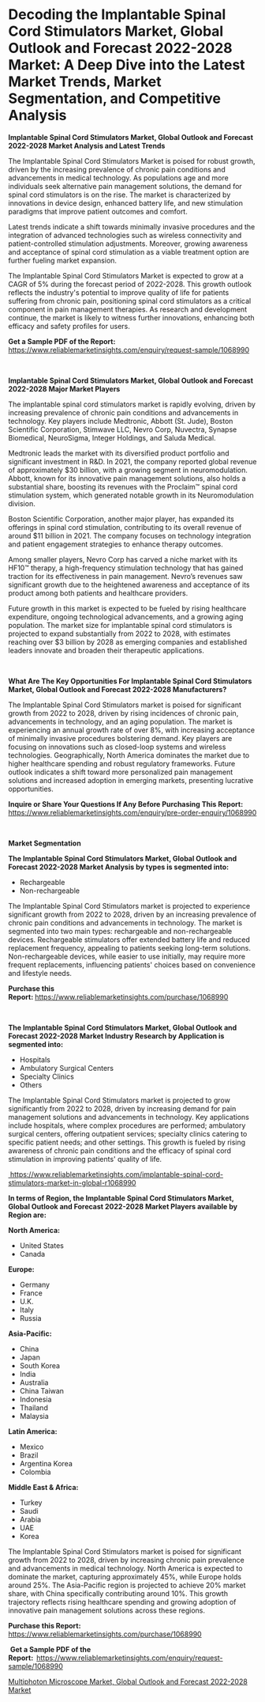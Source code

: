 <p><h1>Decoding the Implantable Spinal Cord Stimulators Market, Global Outlook and Forecast 2022-2028 Market: A Deep Dive into the Latest Market Trends, Market Segmentation, and Competitive Analysis</h1></p><p><strong>Implantable Spinal Cord Stimulators Market, Global Outlook and Forecast 2022-2028 Market Analysis and Latest Trends</strong></p>
<p><p>The Implantable Spinal Cord Stimulators Market is poised for robust growth, driven by the increasing prevalence of chronic pain conditions and advancements in medical technology. As populations age and more individuals seek alternative pain management solutions, the demand for spinal cord stimulators is on the rise. The market is characterized by innovations in device design, enhanced battery life, and new stimulation paradigms that improve patient outcomes and comfort.</p><p>Latest trends indicate a shift towards minimally invasive procedures and the integration of advanced technologies such as wireless connectivity and patient-controlled stimulation adjustments. Moreover, growing awareness and acceptance of spinal cord stimulation as a viable treatment option are further fueling market expansion. </p><p>The Implantable Spinal Cord Stimulators Market is expected to grow at a CAGR of 5% during the forecast period of 2022-2028. This growth outlook reflects the industry's potential to improve quality of life for patients suffering from chronic pain, positioning spinal cord stimulators as a critical component in pain management therapies. As research and development continue, the market is likely to witness further innovations, enhancing both efficacy and safety profiles for users.</p></p>
<p><strong>Get a Sample PDF of the Report:&nbsp;</strong> <a href="https://www.reliablemarketinsights.com/enquiry/request-sample/1068990?utm_campaign=3186&utm_medium=2&utm_source=Github&utm_content=ia&utm_term=21032025&utm_id=implantable-spinal-cord-stimulators-market-global-outlook-and-forecast-2022-2028">https://www.reliablemarketinsights.com/enquiry/request-sample/1068990</a></p>
<p>&nbsp;</p>
<p><strong>Implantable Spinal Cord Stimulators Market, Global Outlook and Forecast 2022-2028 Major Market Players</strong></p>
<p><p>The implantable spinal cord stimulators market is rapidly evolving, driven by increasing prevalence of chronic pain conditions and advancements in technology. Key players include Medtronic, Abbott (St. Jude), Boston Scientific Corporation, Stimwave LLC, Nevro Corp, Nuvectra, Synapse Biomedical, NeuroSigma, Integer Holdings, and Saluda Medical.</p><p>Medtronic leads the market with its diversified product portfolio and significant investment in R&D. In 2021, the company reported global revenue of approximately $30 billion, with a growing segment in neuromodulation. Abbott, known for its innovative pain management solutions, also holds a substantial share, boosting its revenues with the Proclaim™ spinal cord stimulation system, which generated notable growth in its Neuromodulation division.</p><p>Boston Scientific Corporation, another major player, has expanded its offerings in spinal cord stimulation, contributing to its overall revenue of around $11 billion in 2021. The company focuses on technology integration and patient engagement strategies to enhance therapy outcomes.</p><p>Among smaller players, Nevro Corp has carved a niche market with its HF10™ therapy, a high-frequency stimulation technology that has gained traction for its effectiveness in pain management. Nevro’s revenues saw significant growth due to the heightened awareness and acceptance of its product among both patients and healthcare providers.</p><p>Future growth in this market is expected to be fueled by rising healthcare expenditure, ongoing technological advancements, and a growing aging population. The market size for implantable spinal cord stimulators is projected to expand substantially from 2022 to 2028, with estimates reaching over $3 billion by 2028 as emerging companies and established leaders innovate and broaden their therapeutic applications.</p></p>
<p>&nbsp;</p>
<p><strong>What Are The Key Opportunities For Implantable Spinal Cord Stimulators Market, Global Outlook and Forecast 2022-2028 Manufacturers?</strong></p>
<p><p>The Implantable Spinal Cord Stimulators market is poised for significant growth from 2022 to 2028, driven by rising incidences of chronic pain, advancements in technology, and an aging population. The market is experiencing an annual growth rate of over 8%, with increasing acceptance of minimally invasive procedures bolstering demand. Key players are focusing on innovations such as closed-loop systems and wireless technologies. Geographically, North America dominates the market due to higher healthcare spending and robust regulatory frameworks. Future outlook indicates a shift toward more personalized pain management solutions and increased adoption in emerging markets, presenting lucrative opportunities.</p></p>
<p><strong>Inquire or Share Your Questions If Any Before Purchasing This Report:</strong> <a href="https://www.reliablemarketinsights.com/enquiry/pre-order-enquiry/1068990?utm_campaign=3186&utm_medium=2&utm_source=Github&utm_content=ia&utm_term=21032025&utm_id=implantable-spinal-cord-stimulators-market-global-outlook-and-forecast-2022-2028">https://www.reliablemarketinsights.com/enquiry/pre-order-enquiry/1068990</a></p>
<p>&nbsp;</p>
<p><strong>Market Segmentation</strong></p>
<p><strong>The Implantable Spinal Cord Stimulators Market, Global Outlook and Forecast 2022-2028 Market Analysis by types is segmented into:</strong></p>
<p><ul><li>Rechargeable</li><li>Non-rechargeable</li></ul></p>
<p><p>The Implantable Spinal Cord Stimulators market is projected to experience significant growth from 2022 to 2028, driven by an increasing prevalence of chronic pain conditions and advancements in technology. The market is segmented into two main types: rechargeable and non-rechargeable devices. Rechargeable stimulators offer extended battery life and reduced replacement frequency, appealing to patients seeking long-term solutions. Non-rechargeable devices, while easier to use initially, may require more frequent replacements, influencing patients' choices based on convenience and lifestyle needs.</p></p>
<p><strong>Purchase this Report:&nbsp;</strong><a href="https://www.reliablemarketinsights.com/purchase/1068990?utm_campaign=3186&utm_medium=2&utm_source=Github&utm_content=ia&utm_term=21032025&utm_id=implantable-spinal-cord-stimulators-market-global-outlook-and-forecast-2022-2028">https://www.reliablemarketinsights.com/purchase/1068990</a></p>
<p>&nbsp;</p>
<p><strong>The Implantable Spinal Cord Stimulators Market, Global Outlook and Forecast 2022-2028 Market Industry Research by Application is segmented into:</strong></p>
<p><ul><li>Hospitals</li><li>Ambulatory Surgical Centers</li><li>Specialty Clinics</li><li>Others</li></ul></p>
<p><p>The Implantable Spinal Cord Stimulators market is projected to grow significantly from 2022 to 2028, driven by increasing demand for pain management solutions and advancements in technology. Key applications include hospitals, where complex procedures are performed; ambulatory surgical centers, offering outpatient services; specialty clinics catering to specific patient needs; and other settings. This growth is fueled by rising awareness of chronic pain conditions and the efficacy of spinal cord stimulation in improving patients' quality of life.</p></p>
<p><a href="https://www.reliablemarketinsights.com/implantable-spinal-cord-stimulators-market-in-global-r1068990?utm_campaign=3186&utm_medium=2&utm_source=Github&utm_content=ia&utm_term=21032025&utm_id=implantable-spinal-cord-stimulators-market-global-outlook-and-forecast-2022-2028">&nbsp;https://www.reliablemarketinsights.com/implantable-spinal-cord-stimulators-market-in-global-r1068990</a></p>
<p><strong>In terms of Region, the Implantable Spinal Cord Stimulators Market, Global Outlook and Forecast 2022-2028 Market Players available by Region are:</strong></p>
<p>
    <p> <strong> North America: </strong>
        <ul>
            <li>United States</li>
            <li>Canada</li>
        </ul>
        </p> 
    <p> <strong> Europe: </strong>
        <ul>
            <li>Germany</li>
            <li>France</li>
            <li>U.K.</li>
            <li>Italy</li>
            <li>Russia</li>
        </ul>
        </p> 
    <p> <strong> Asia-Pacific: </strong>
        <ul>
            <li>China</li>
            <li>Japan</li>
            <li>South Korea</li>
            <li>India</li>
            <li>Australia</li>
            <li>China Taiwan</li>
            <li>Indonesia</li>
            <li>Thailand</li>
            <li>Malaysia</li>
        </ul>
        </p> 
    <p> <strong> Latin America: </strong>
        <ul>
            <li>Mexico</li>
            <li>Brazil</li>
            <li>Argentina Korea</li>
            <li>Colombia</li>
        </ul>
        </p> 
    <p> <strong> Middle East & Africa: </strong>
        <ul>
            <li>Turkey</li>
            <li>Saudi</li>
            <li>Arabia</li>
            <li>UAE</li>
            <li>Korea</li>
        </ul>
    </p>
    </p>
<p><p>The Implantable Spinal Cord Stimulators market is poised for significant growth from 2022 to 2028, driven by increasing chronic pain prevalence and advancements in medical technology. North America is expected to dominate the market, capturing approximately 45%, while Europe holds around 25%. The Asia-Pacific region is projected to achieve 20% market share, with China specifically contributing around 10%. This growth trajectory reflects rising healthcare spending and growing adoption of innovative pain management solutions across these regions.</p></p>
<p><strong>Purchase this Report: </strong><a href="https://www.reliablemarketinsights.com/purchase/1068990?utm_campaign=3186&utm_medium=2&utm_source=Github&utm_content=ia&utm_term=21032025&utm_id=implantable-spinal-cord-stimulators-market-global-outlook-and-forecast-2022-2028">https://www.reliablemarketinsights.com/purchase/1068990</a></p>
<p>&nbsp;<strong>Get a Sample PDF of the Report:&nbsp;&nbsp;</strong><a href="https://www.reliablemarketinsights.com/enquiry/request-sample/1068990?utm_campaign=3186&utm_medium=2&utm_source=Github&utm_content=ia&utm_term=21032025&utm_id=implantable-spinal-cord-stimulators-market-global-outlook-and-forecast-2022-2028">https://www.reliablemarketinsights.com/enquiry/request-sample/1068990</a></p>
<p><strong></strong></p>
<p><p><a href="https://github.com/leyesamilej/Market-Research-Report-List-1/blob/main/multiphoton-microscope-market-global-outlook-and-forecast-2022-2028-market.md?utm_campaign=3186&utm_medium=2&utm_source=Github&utm_content=ia&utm_term=21032025&utm_id=implantable-spinal-cord-stimulators-market-global-outlook-and-forecast-2022-2028">Multiphoton Microscope Market, Global Outlook and Forecast 2022-2028 Market</a></p></p>
